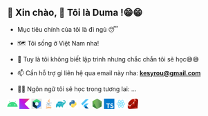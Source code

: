 ## 🎉 Xin chào, 👋 Tôi là Duma !😁😁

- Mục tiêu chính của tôi là đi ngủ 😴

- 🗺️ Tôi sống ở Việt Nam nha!
- 🌱 Tuy là tôi không biết lập trình nhưng chắc chắn tôi sẽ học😅😅
- 📫 Cần hỗ trợ gì liên hệ qua email này nha: **[kesyrou@gmail.com](mailto:kesyrou@gmail.com)**
- 👩‍💻 Ngôn ngữ tôi sẽ học trong tương lai: ...

<code><img height="24" alt="android" src="https://raw.githubusercontent.com/github/explore/main/topics/android/android.png" /></code>
<code><img height="24" alt="kotlin" src="https://raw.githubusercontent.com/github/explore/main/topics/kotlin/kotlin.png" /></code>
<code><img height="24" alt="jetpack compose" src="https://raw.githubusercontent.com/github/explore/main/topics/jetpack-compose/jetpack-compose.png" /></code>
<code><img height="24" alt="java" src="https://raw.githubusercontent.com/github/explore/main/topics/java/java.png" /></code>
<code><img height="24" alt="gradle" src="https://raw.githubusercontent.com/github/explore/main/topics/gradle/gradle.png" /></code>
<code><img height="24" alt="python" src="https://raw.githubusercontent.com/github/explore/main/topics/python/python.png" /></code>
<code><img height="24" alt="flutter" src="https://raw.githubusercontent.com/github/explore/main/topics/flutter/flutter.png" /></code>
<code><img height="24" alt="nodejs" src="https://raw.githubusercontent.com/github/explore/main/topics/nodejs/nodejs.png" /></code>
<code><img height="24" alt="typescript" src="https://raw.githubusercontent.com/github/explore/main/topics/typescript/typescript.png" /></code>
<code><img height="24" alt="react-native" src="https://raw.githubusercontent.com/github/explore/main/topics/react-native/react-native.png" /></code>
<code><img height="24" alt="ruby" src="https://raw.githubusercontent.com/github/explore/main/topics/ruby/ruby.png" /></code>
